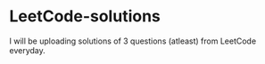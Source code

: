 # LeetCode-solutions

I will be uploading solutions of 3 questions (atleast) from LeetCode everyday.

